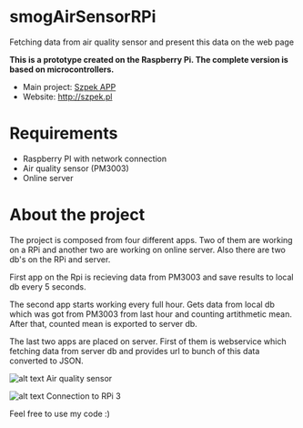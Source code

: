 # smogAirSensorRPi
Fetching data from air quality sensor and present this data on the web page

**This is a prototype created on the Raspberry Pi. The complete version is based on microcontrollers.**

* Main project: [Szpek APP](https://github.com/wojciechN9/Szpek)
* Website: http://szpek.pl

# Requirements
  - Raspberry PI with network connection
  - Air quality sensor (PM3003)
  - Online server

# About the project
The project is composed from four different apps. Two of them are working on a RPi and another two are working on online server. Also there are two db's on the RPi and server.

First app on the Rpi is recieving data from PM3003 and save results to local db every 5 seconds.

The second app starts working every full hour. Gets data from local db which was got from PM3003 from last hour and counting artithmetic mean. After that, counted mean is exported to server db.

The last two apps are placed on server. First of them is webservice which fetching data from server db and provides url to bunch of this data converted to JSON.

![alt text](https://github.com/wojciechN9/smogAirSensorRPi/blob/master/imgs/DSC_0672.JPG)
Air quality sensor

![alt text](https://github.com/wojciechN9/smogAirSensorRPi/blob/master/imgs/DSC_0679.JPG)
Connection to RPi 3

Feel free to use my code :)
